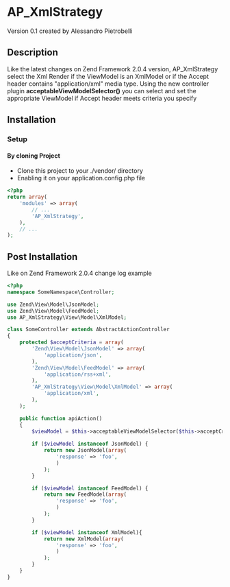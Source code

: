 # AP_XmlStrategy
Version 0.1 created by Alessandro Pietrobelli

## Description
Like the latest changes on Zend Framework 2.0.4 version, AP_XmlStrategy select the Xml Render if the ViewModel is  an XmlModel or if the Accept header contains "application/xml" media type.
Using the new controller plugin __acceptableViewModelSelector()__ you can select and set the appropriate ViewModel if Accept header meets criteria you specify

## Installation
### Setup
#### By cloning Project
* Clone this project to your ./vendor/ directory
* Enabling it on your application.config.php file

```php
<?php
return array(
    'modules' => array(
        // ...
        'AP_XmlStrategy',
    ),
    // ...
);
```

## Post Installation
Like on Zend Framework 2.0.4 change log example
```php
<?php
namespace SomeNamespace\Controller;

use Zend\View\Model\JsonModel;
use Zend\View\Model\FeedModel;
use AP_XmlStrategy\View\Model\XmlModel;

class SomeController extends AbstractActionController
{
    protected $acceptCriteria = array(
        'Zend\View\Model\JsonModel' => array(
            'application/json',
        ),
        'Zend\View\Model\FeedModel' => array(
            'application/rss+xml',
        ),
        'AP_XmlStrategy\View\Model\XmlModel' => array(
            'application/xml',
        ),
    );

    public function apiAction()
    {
        $viewModel = $this->acceptableViewModelSelector($this->acceptCriteria);
        
        if ($viewModel instanceof JsonModel) {
            return new JsonModel(array(
                'response' => 'foo',
                )
            );
        }

        if ($viewModel instanceof FeedModel) {
            return new FeedModel(array( 
                'response' => 'foo',
                )
            );
        }

        if ($viewModel instanceof XmlModel){
            return new XmlModel(array( 
                'response' => 'foo',
                )
            );
        }
    }
}
```


